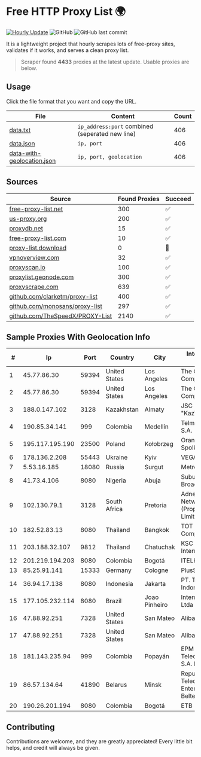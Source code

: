 
# Free HTTP Proxy List 🌍

[![Hourly Update](https://github.com/mertguvencli/http-proxy-list/actions/workflows/main.yml/badge.svg?branch=main)](https://github.com/mertguvencli/http-proxy-list/actions/workflows/main.yml)
![GitHub](https://img.shields.io/github/license/mertguvencli/http-proxy-list)
![GitHub last commit](https://img.shields.io/github/last-commit/mertguvencli/http-proxy-list)

It is a lightweight project that hourly scrapes lots of free-proxy sites, validates if it works, and serves a clean proxy list.


> Scraper found **4433** proxies at the latest update. Usable proxies are below.

## Usage

Click the file format that you want and copy the URL.


|File|Content|Count|
|----|-------|-----|
|[data.txt](https://raw.githubusercontent.com/mertguvencli/http-proxy-list/main/proxy-list/data.txt)|`ip_address:port` combined (seperated new line)|406|
|[data.json](https://raw.githubusercontent.com/mertguvencli/http-proxy-list/main/proxy-list/data.json)|`ip, port`|406|
|[data-with-geolocation.json](https://raw.githubusercontent.com/mertguvencli/http-proxy-list/main/proxy-list/data-with-geolocation.json)|`ip, port, geolocation`|406|

## Sources

|Source|Found Proxies|Succeed|
|------|-------------|-------|
|[free-proxy-list.net](https://free-proxy-list.net)|300|✅|
|[us-proxy.org](https://www.us-proxy.org)|200|✅|
|[proxydb.net](http://proxydb.net)|15|✅|
|[free-proxy-list.com](https://free-proxy-list.com/?page=&port=&type%5B%5D=http&type%5B%5D=https&up_time=0&search=Search)|10|✅|
|[proxy-list.download](https://www.proxy-list.download/HTTP)|0|🚫|
|[vpnoverview.com](https://vpnoverview.com/privacy/anonymous-browsing/free-proxy-servers)|32|✅|
|[proxyscan.io](https://www.proxyscan.io)|100|✅|
|[proxylist.geonode.com](https://proxylist.geonode.com/api/proxy-list?limit=300&page=1&sort_by=lastChecked&sort_type=desc&protocols=http,https)|300|✅|
|[proxyscrape.com](https://api.proxyscrape.com/v2/?request=displayproxies&protocol=http&timeout=10000&country=all&ssl=all&anonymity=all)|639|✅|
|[github.com/clarketm/proxy-list](https://raw.githubusercontent.com/clarketm/proxy-list/master/proxy-list-raw.txt)|400|✅|
|[github.com/monosans/proxy-list](https://raw.githubusercontent.com/monosans/proxy-list/main/proxies/http.txt)|297|✅|
|[github.com/TheSpeedX/PROXY-List](https://raw.githubusercontent.com/TheSpeedX/PROXY-List/master/http.txt)|2140|✅|


## Sample Proxies With Geolocation Info

|#|Ip|Port|Country|City|Internet Service Provider|
|-|--|----|-------|----|-------------------------|
|1|45.77.86.30|59394|United States|Los Angeles|The Constant Company|
|2|45.77.86.30|59394|United States|Los Angeles|The Constant Company|
|3|188.0.147.102|3128|Kazakhstan|Almaty|JSC "KazTransCom"|
|4|190.85.34.141|999|Colombia|Medellín|Telmex Colombia S.A.|
|5|195.117.195.190|23500|Poland|Kołobrzeg|Orange Polska Spolka Akcyjna|
|6|178.136.2.208|55443|Ukraine|Kyiv|VEGA Kiev|
|7|5.53.16.185|18080|Russia|Surgut|Metroset Ltd|
|8|41.73.4.106|8080|Nigeria|Abuja|Suburban-Broadband|
|9|102.130.79.1|3128|South Africa|Pretoria|Adnexus Celerity Networks (Proprietary) Limited|
|10|182.52.83.13|8080|Thailand|Bangkok|TOT Public Company Limited|
|11|203.188.32.107|9812|Thailand|Chatuchak|KSC Commercial Internet Co.Ltd|
|12|201.219.194.203|8080|Colombia|Bogotá|ITELKOM|
|13|85.25.91.141|15333|Germany|Cologne|PlusServer GmbH|
|14|36.94.17.138|8080|Indonesia|Jakarta|PT. Telekomunikasi Indonesia|
|15|177.105.232.114|8080|Brazil|Joao Pinheiro|Internet Pinheirense Ltda - ME|
|16|47.88.92.251|7328|United States|San Mateo|Alibaba.com LLC|
|17|47.88.92.251|7328|United States|San Mateo|Alibaba.com LLC|
|18|181.143.235.94|999|Colombia|Popayán|EPM Telecomunicaciones S.A. E.S.P.|
|19|86.57.134.64|41890|Belarus|Minsk|Republican Unitary Telecommunication Enterprise Beltelecom|
|20|190.26.201.194|8080|Colombia|Bogotá|ETB - Colombia|



## Contributing

Contributions are welcome, and they are greatly appreciated! Every
little bit helps, and credit will always be given.

